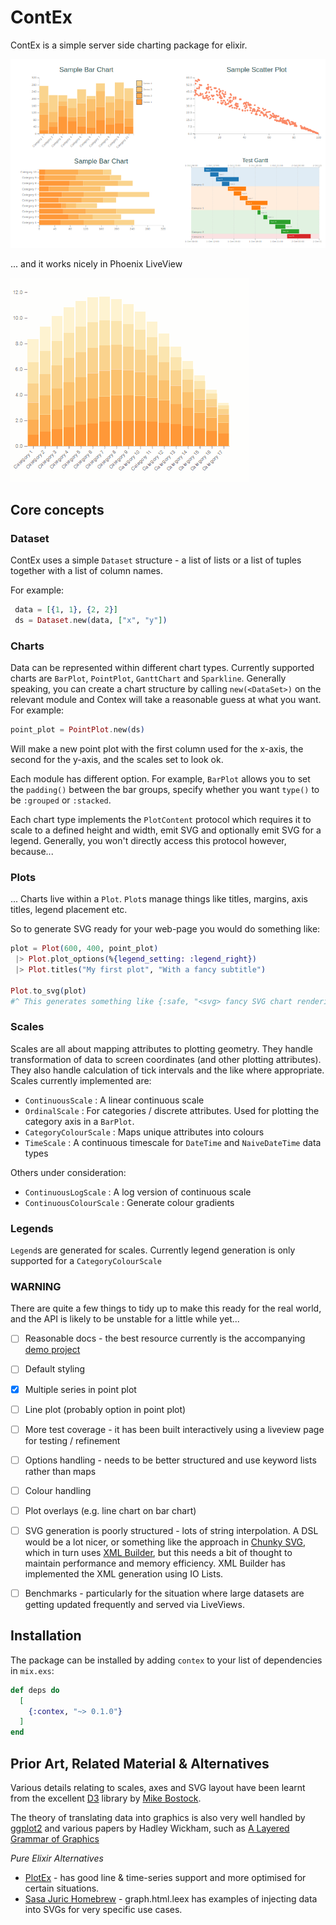 # ContEx

ContEx is a simple server side charting package for elixir.

![Example Charts](./samples/mashup.png "Example Charts")

... and it works nicely in Phoenix LiveView

![Animated Barchart](./samples/rolling.gif "Animated Barchart")

## Core concepts

### Dataset 
ContEx uses a simple `Dataset` structure - a list of lists or a list of tuples together with a list of column names.

For example:
```elixir
 data = [{1, 1}, {2, 2}]
 ds = Dataset.new(data, ["x", "y"])
```

### Charts
Data can be represented within different chart types. Currently supported charts are `BarPlot`, `PointPlot`, `GanttChart` and `Sparkline`. Generally speaking, you can create a chart structure by calling `new(<DataSet>)` on the relevant module and Contex will take a reasonable guess at what you want. For example:

```elixir
point_plot = PointPlot.new(ds)
```

Will make a new point plot with the first column used for the x-axis, the second for the y-axis, and the scales set to look ok.

Each module has different option. For example, `BarPlot` allows you to set the `padding()` between the bar groups, specify whether you want `type()` to be `:grouped` or `:stacked`.

Each chart type implements the `PlotContent` protocol which requires it to scale to a defined height and width, emit SVG and optionally emit SVG for a legend. Generally, you won't directly access this protocol however, because...

### Plots
... Charts live within a `Plot`. `Plot`s manage things like titles, margins, axis titles, legend placement etc.

So to generate SVG ready for your web-page you would do something like:

```elixir
plot = Plot(600, 400, point_plot)
 |> Plot.plot_options(%{legend_setting: :legend_right})
 |> Plot.titles("My first plot", "With a fancy subtitle")

Plot.to_svg(plot) 
#^ This generates something like {:safe, "<svg> fancy SVG chart rendering stuff representing your plot</svg>"}
``` 

### Scales
Scales are all about mapping attributes to plotting geometry. They handle transformation of data to screen coordinates (and other plotting attributes). They also handle calculation of tick intervals and the like where appropriate. Scales currently implemented are:

- `ContinuousScale` : A linear continuous scale
- `OrdinalScale` : For categories / discrete attributes. Used for plotting the category axis in a `BarPlot`.
- `CategoryColourScale` : Maps unique attributes into colours
- `TimeScale` : A continuous timescale for `DateTime` and `NaiveDateTime` data types

Others under consideration:
 - `ContinuousLogScale` : A log version of continuous scale
 - `ContinuousColourScale` : Generate colour gradients


### Legends
`Legend`s are generated for scales. Currently legend generation is only supported for a `CategoryColourScale`

### WARNING
There are quite a few things to tidy up to make this ready for the real world, and the API is likely to be unstable for a little while yet...

- [ ] Reasonable docs - the best resource currently is the accompanying [demo project](https://github.com/mindok/contex-samples)
- [ ] Default styling
- [x] Multiple series in point plot
- [ ] Line plot (probably option in point plot)
- [ ] More test coverage - it has been built interactively using a liveview page for testing / refinement
- [ ] Options handling - needs to be better structured and use keyword lists rather than maps
- [ ] Colour handling
- [ ] Plot overlays (e.g. line chart on bar chart)
- [ ] SVG generation is poorly structured - lots of string interpolation. A DSL would be a lot nicer, or something like the approach in [Chunky SVG](https://github.com/mmmries/chunky_svg/), which in turn uses [XML Builder](https://github.com/joshnuss/xml_builder), but this needs a bit of thought to maintain performance and memory efficiency. XML Builder has implemented the XML generation using IO Lists.
- [ ] Benchmarks - particularly for the situation where large datasets are getting updated frequently and served via LiveViews.


## Installation

The package can be installed
by adding `contex` to your list of dependencies in `mix.exs`:

```elixir
def deps do
  [
    {:contex, "~> 0.1.0"}
  ]
end
```

## Prior Art, Related Material & Alternatives
Various details relating to scales, axes and SVG layout have been learnt from the excellent [D3](https://d3js.org/) library by [Mike Bostock](https://github.com/mbostock).

The theory of translating data into graphics is also very well handled by [ggplot2](https://ggplot2.tidyverse.org/) and various papers by Hadley Wickham, such as [A Layered Grammar of Graphics](http://vita.had.co.nz/papers/layered-grammar.pdf)

_Pure Elixir Alternatives_

- [PlotEx](https://github.com/elcritch/plotex) - has good line & time-series support and more optimised for certain situations.
- [Sasa Juric Homebrew](https://github.com/sasa1977/demo_system/) - graph.html.leex has examples of injecting data into SVGs for very specific use cases. 








